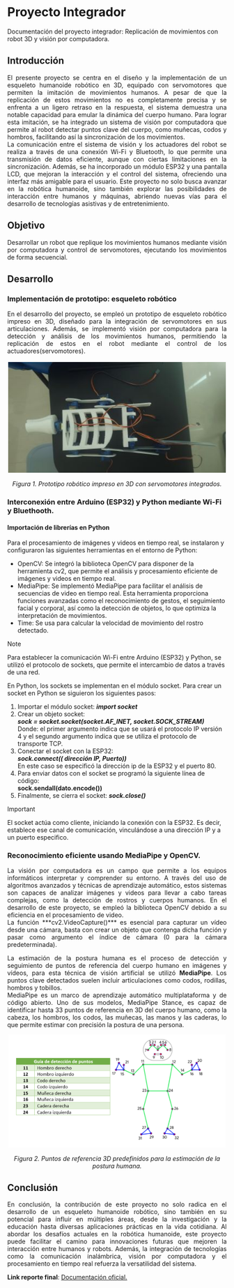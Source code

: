 # Proyecto Integrador
Documentación del proyecto integrador:  Replicación de movimientos con robot 3D y visión por computadora.
## Introducción
<div align="justify">
 El presente proyecto se centra en el diseño y la implementación de un esqueleto humanoide robótico en 3D, equipado con servomotores que permiten la imitación de movimientos 
 humanos. A pesar de que la replicación de estos movimientos no es completamente precisa y se enfrenta a un ligero retraso en la respuesta, el sistema demuestra una notable 
 capacidad para emular la dinámica del cuerpo humano. Para lograr esta imitación, se ha integrado un sistema de visión por computadora que permite al robot detectar puntos 
 clave del cuerpo, como muñecas, codos y hombros, facilitando así la sincronización de los movimientos.<br>
 La comunicación entre el sistema de visión y los actuadores del robot se realiza a través de una conexión Wi-Fi y Bluetooth, lo que permite una transmisión de datos 
 eficiente, aunque con ciertas limitaciones en la sincronización. Además, se ha incorporado un módulo ESP32 y una pantalla LCD, que mejoran la interacción y el control del 
 sistema, ofreciendo una interfaz más amigable para el usuario. Este proyecto no solo busca avanzar en la robótica humanoide, sino también explorar las posibilidades de 
 interacción entre humanos y máquinas, abriendo nuevas vías para el desarrollo de tecnologías asistivas y de entretenimiento.
</div>

## Objetivo 
<div align="justify">
 Desarrollar un robot que replique los movimientos humanos mediante visión por computadora y control de servomotores, ejecutando los movimientos de forma secuencial.
</div>

## Desarrollo 

###  Implementación de prototipo: esqueleto robótico

<div align="justify">
 En el desarrollo del proyecto, se empleó un prototipo de esqueleto robótico impreso en 3D, diseñado para la integración de servomotores en sus articulaciones.
 Además, se implementó visión por computadora para la detección y análisis de los movimientos humanos, permitiendo la replicación de estos en el robot mediante el control de 
 los actuadores(servomotores).
</div>
<br>
 
<div align="center">
  <img src="https://github.com/cbmeli/Proyecto_Integrador/raw/main/prototipo2.jpg" alt="Prototipo del robot" width="500">
  <p><em>Figura 1. Prototipo robótico impreso en 3D con servomotores integrados.</em></p>
</div>

###  Interconexión entre Arduino (ESP32) y Python mediante Wi-Fi y Bluethooth.
#### Importación de librerías en Python

Para el procesamiento de imágenes y videos en tiempo real, se instalaron y configuraron las siguientes herramientas en el entorno de Python:
* OpenCV: Se integró la biblioteca OpenCV para disponer de la herramienta cv2, que permite el análisis y procesamiento eficiente de imágenes
 y videos en tiempo real.
* MediaPipe: Se implementó MediaPipe para facilitar el análisis de secuencias de video en tiempo real. Esta herramienta proporciona funciones
 avanzadas como el reconocimiento de gestos, el seguimiento facial y corporal, así como la detección de objetos, lo que optimiza la interpretación
 de movimientos.
* Time: Se usa para calcular la velocidad de movimiento del rostro detectado.
>[!NOTE]
>
>Para establecer la comunicación Wi-Fi entre Arduino (ESP32) y Python, se utilizó el protocolo de sockets, que permite el intercambio de datos
 a través de una red.

En Python, los sockets se implementan en el módulo socket. Para crear un socket en Python se siguieron los siguientes pasos:

1) Importar el módulo socket: ***import socket***
1) Crear un objeto socket:<br>
 ***sock = socket.socket(socket.AF_INET, socket.SOCK_STREAM)*** <br>
 Donde: el primer argumento indica que se usará el protocolo IP versión
 4 y el segundo argumento indica que se utiliza el protocolo de transporte
 TCP.
1) Conectar el socket con la ESP32: <br>
 ***sock.connect(( dirección IP, Puerto))*** <br>
 En este caso se especificó la dirección ip de la ESP32 y el puerto 80.
1) Para enviar datos con el socket se programó la siguiente línea de código: <br>
 **sock.sendall(dato.encode())**
1)  Finalmente, se cierra el socket: ***sock.close()***

>[!IMPORTANT]
>
>El socket actúa como cliente, iniciando la conexión con la ESP32. Es decir, establece ese canal de comunicación, vinculándose a una dirección IP y a un puerto especifico.

###  Reconocimiento eficiente usando MediaPipe y OpenCV.

<div align="justify">
La visión por computadora es un campo que permite a los equipos informáticos interpretar y comprender su entorno. A través del uso de algoritmos avanzados y técnicas de aprendizaje automático, estos sistemas son capaces de analizar imágenes y videos para llevar a cabo tareas complejas, como la detección de rostros y cuerpos humanos. En el desarrollo de este proyecto, se empleó la biblioteca OpenCV debido a su eficiencia en el procesamiento de video. <br>
La función ***cv2.VideoCapture()*** es esencial para capturar un vídeo desde una cámara, basta con crear un objeto que contenga dicha función y pasar como argumento el índice de cámara (0 para la cámara predeterminada). <br>

La estimación de la postura humana es el proceso de detección y seguimiento de puntos de referencia del cuerpo humano en imágenes y vídeos, para esta técnica de visión artificial se utilizó **MediaPipe**. Los puntos clave detectados suelen incluir articulaciones como codos, rodillas, hombros y tobillos. <br>
MediaPipe es un marco de aprendizaje automático multiplataforma y de código abierto. Uno de sus modelos, MediaPipe Stance, es capaz de identificar hasta 33 puntos de referencia en 3D del cuerpo humano, como la cabeza, los hombros, los codos, las muñecas, las manos y las caderas, lo que permite estimar con precisión la postura de una persona.
</div> 

<div align="center">
  <img src="https://github.com/cbmeli/Proyecto_Integrador/raw/main/puntos.png" alt="Puntos de referencia" width="500">
  <p><em>Figura 2. Puntos de referencia 3D predefinidos para la estimación de la postura humana.</em></p>
</div>

## Conclusión

<div align="justify">
En conclusión, la contribución de este proyecto no solo radica en el desarrollo de un esqueleto humanoide robótico, sino también en su potencial para influir en múltiples áreas, desde la investigación y la educación hasta diversas aplicaciones prácticas en la vida cotidiana. Al abordar los desafíos actuales en la robótica humanoide, este proyecto puede facilitar el camino para innovaciones futuras que mejoren la interacción entre humanos y robots. Además, la integración de tecnologías como la comunicación inalámbrica, visión por computadora y el procesamiento en tiempo real refuerza la versatilidad del sistema. </div>

**Link reporte final**: [Documentación oficial.](https://github.com/cbmeli/Proyecto_Integrador/blob/main/Reporte_Final_Proyecto_Integrador.pdf)





